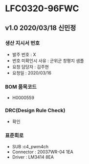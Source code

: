 # LFC0320-96FWC

## v1.0 2020/03/18 신민정

### 생산 지시서 번호
* 발주 번호 : X
* 번호 미확인시 사유 : 군위군 창평지 샘플
* 요청 담당자 : 김주현
* 요청일 : 2020/03/16

###  BOM 품목코드
* H0000559

### DRC(Design Rule Check)
* 확인

### 표준회로
* SUB :c4_pwm4ch
* Connector : 20037WR-04 1EA
* Driver : LM3414 8EA
